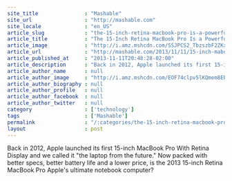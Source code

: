 ```yaml
---
site_title               : "Mashable"
site_url                 : "http://mashable.com"
site_locale              : "en_US"
article_slug             : "the-15-inch-retina-macbook-pro-is-a-powerful-beast-of-a-machine-review"
article_title            : "The 15-Inch Retina MacBook Pro Is a Powerful Beast of a Machine [REVIEW]"
article_image            : "http://i.amz.mshcdn.com/SSJPCS2_TbzszbF2ZKx3egabHQY=/1200x627/2013%2F11%2F11%2Fc2%2F15inchmacbo.3ce73.jpg"
article_url              : "http://mashable.com/2013/11/11/15-inch-mabook-pro-retina-review/"
article_published_at     : "2013-11-11T20:48:28-02:00"
article_description      : "Back in 2012, Apple launched its first 15-inch MacBook Pro With Retina Display and we called it 'the laptop from the future.' Now packed with better specs, better battery life and a lower price, is the 2013 15-inch Retina MacBook Pro Apple's ultimate notebook computer?"
article_author_name      : null
article_author_image     : "http://i.amz.mshcdn.com/EOF74clpv5lKQmem8EbdqygnSIA=/90x90/2016%2F06%2F28%2Fa2%2Fhttpsd2mhye01h4nj2n.cloudfront.netmediaZgkyMDE1LzA0.6e864.jpg"
article_author_biography : null
article_author_profile   : null
article_author_facebook  : null
article_author_twitter   : null
category                 : ['technology']
tags                     : ['Mashable']
permalink                : "/:categories/the-15-inch-retina-macbook-pro-is-a-powerful-beast-of-a-machine-review/"
layout                   : post
---
```


Back in 2012, Apple launched its first 15-inch MacBook Pro With Retina Display and we called it "the laptop from the future." Now packed with better specs, better battery life and a lower price, is the 2013 15-inch Retina MacBook Pro Apple's ultimate notebook computer?
